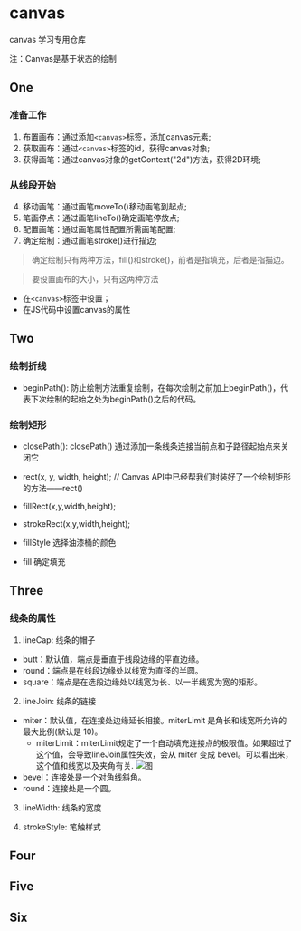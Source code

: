 # canvas
canvas 学习专用仓库

注：Canvas是基于状态的绘制

## One

### 准备工作

1. 布置画布：通过添加`<canvas>`标签，添加canvas元素;
2. 获取画布：通过`<canvas>`标签的id，获得canvas对象;
3. 获得画笔：通过canvas对象的getContext("2d")方法，获得2D环境;

### 从线段开始

4. 移动画笔：通过画笔moveTo()移动画笔到起点;
5. 笔画停点：通过画笔lineTo()确定画笔停放点;
6. 配置画笔：通过画笔属性配置所需画笔配置;
7. 确定绘制：通过画笔stroke()进行描边;

> 确定绘制只有两种方法，fill()和stroke()，前者是指填充，后者是指描边。

> 要设置画布的大小，只有这两种方法
  - 在`<canvas>`标签中设置；
  - 在JS代码中设置canvas的属性

## Two

### 绘制折线

- beginPath(): 防止绘制方法重复绘制，在每次绘制之前加上beginPath()，代表下次绘制的起始之处为beginPath()之后的代码。

### 绘制矩形

- closePath(): closePath() 通过添加一条线条连接当前点和子路径起始点来关闭它
- rect(x, y, width, height); // Canvas API中已经帮我们封装好了一个绘制矩形的方法——rect()
- fillRect(x,y,width,height);
- strokeRect(x,y,width,height);

- fillStyle 选择油漆桶的颜色
- fill 确定填充

## Three

### 线条的属性

1. lineCap: 线条的帽子
  - butt：默认值，端点是垂直于线段边缘的平直边缘。
  - round：端点是在线段边缘处以线宽为直径的半圆。
  - square：端点是在选段边缘处以线宽为长、以一半线宽为宽的矩形。

2. lineJoin: 线条的链接
  - miter：默认值，在连接处边缘延长相接。miterLimit 是角长和线宽所允许的最大比例(默认是 10)。
    - miterLimit：miterLimit规定了一个自动填充连接点的极限值。如果超过了这个值，会导致lineJoin属性失效，会从 miter 变成 bevel。可以看出来，这个值和线宽以及夹角有关.
    ![图](edu6-4.png)
  - bevel：连接处是一个对角线斜角。
  - round：连接处是一个圆。

3. lineWidth: 线条的宽度

4. strokeStyle: 笔触样式

## Four

## Five

## Six
